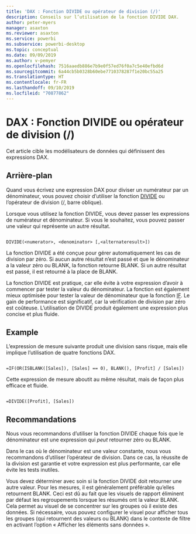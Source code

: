 ```yaml
---
title: 'DAX : Fonction DIVIDE ou opérateur de division (/)'
description: Conseils sur l’utilisation de la fonction DIVIDE DAX.
author: peter-myers
manager: asaxton
ms.reviewer: asaxton
ms.service: powerbi
ms.subservice: powerbi-desktop
ms.topic: conceptual
ms.date: 09/09/2019
ms.author: v-pemyer
ms.openlocfilehash: 7516aaedb886e7b9e0f57ed76f0a7c5e40efbd6d
ms.sourcegitcommit: 6a44cb5b0328b60ebe7710378287f1e20bc55a25
ms.translationtype: HT
ms.contentlocale: fr-FR
ms.lasthandoff: 09/10/2019
ms.locfileid: "70877862"
---
```

# <a name="dax-divide-function-vs-divide-operator-"></a>DAX : Fonction DIVIDE ou opérateur de division (/)

Cet article cible les modélisateurs de données qui définissent des expressions DAX.

## <a name="background"></a>Arrière-plan

Quand vous écrivez une expression DAX pour diviser un numérateur par un dénominateur, vous pouvez choisir d’utiliser la fonction [DIVIDE](/dax/divide-function-dax) ou l’opérateur de division (/, barre oblique).

Lorsque vous utilisez la fonction DIVIDE, vous devez passer les expressions de numérateur et dénominateur. Si vous le souhaitez, vous pouvez passer une valeur qui représente un autre résultat.

```dax

DIVIDE(<numerator>, <denominator> [,<alternateresult>])

```

La fonction DIVIDE a été conçue pour gérer automatiquement les cas de division par zéro. Si aucun autre résultat n’est passé et que le dénominateur a la valeur zéro ou BLANK, la fonction retourne BLANK. Si un autre résultat est passé, il est retourné à la place de BLANK.

La fonction DIVIDE est pratique, car elle évite à votre expression d’avoir à commencer par tester la valeur du dénominateur. La fonction est également mieux optimisée pour tester la valeur de dénominateur que la fonction [IF](/dax/if-function-dax). Le gain de performance est significatif, car la vérification de division par zéro est coûteuse. L’utilisation de DIVIDE produit également une expression plus concise et plus fluide.

## <a name="example"></a>Example

L’expression de mesure suivante produit une division sans risque, mais elle implique l’utilisation de quatre fonctions DAX.

```dax

=IF(OR(ISBLANK([Sales]), [Sales] == 0), BLANK(), [Profit] / [Sales])

```

Cette expression de mesure aboutit au même résultat, mais de façon plus efficace et fluide.

```dax

=DIVIDE([Profit], [Sales])

```

## <a name="recommendations"></a>Recommandations

Nous vous recommandons d’utiliser la fonction DIVIDE chaque fois que le dénominateur est une expression qui _peut_ retourner zéro ou BLANK.

Dans le cas où le dénominateur est une valeur constante, nous vous recommandons d’utiliser l’opérateur de division. Dans ce cas, la réussite de la division est garantie et votre expression est plus performante, car elle évite les tests inutiles.

Vous devez déterminer avec soin si la fonction DIVIDE doit retourner une autre valeur. Pour les mesures, il est généralement préférable qu’elles retournent BLANK. Ceci est dû au fait que les visuels de rapport éliminent par défaut les regroupements lorsque les résumés ont la valeur BLANK. Cela permet au visuel de se concentrer sur les groupes où il existe des données. Si nécessaire, vous pouvez configurer le visuel pour afficher tous les groupes (qui retournent des valeurs ou BLANK) dans le contexte de filtre en activant l’option « Afficher les éléments sans données ».
